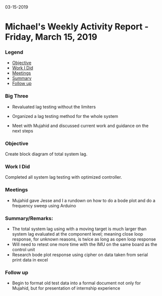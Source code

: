 03-15-2019
# Michael's Weekly Activity Report - Friday, March 15, 2019
### Legend
 - [Objective](#objective)
 - [Work I Did](#work-i-did)
 - [Meetings](#meetings)
 - [Summary](#summary)
 - [Follow up](#follow-up)

### Big Three

- Revaluated lag testing without the limiters

- Organized a lag testing method for the whole system

- Meet with Mujahid and discussed current work and guidance on the next steps

### Objective

Create block diagram of total system lag.

### Work I Did

Completed all system lag testing with optimized controller.


### Meetings

  - Mujahid gave Jesse and I a rundown on how to do a bode plot and do a frequency sweep using Arduino


### Summary/Remarks:

- The total system lag using with a moving target is much larger than system lag evaluated at the component level; meaning close loop response, for unknown reasons, is twice as long as open loop response
- Will need to retest one more time with the IMU on the same board as the control unit
- Research bode plot response using cipher on data taken from serial print data in excel


### Follow up

- Begin to format old test data into a formal document not only for Mujahid, but for presentation of internship experience
